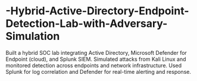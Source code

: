 # -Hybrid-Active-Directory-Endpoint-Detection-Lab-with-Adversary-Simulation
Built a hybrid SOC lab integrating Active Directory, Microsoft Defender for Endpoint (cloud), and Splunk SIEM. Simulated attacks from Kali Linux and monitored detection across endpoints and network infrastructure. Used Splunk for log correlation and Defender for real-time alerting and response.
